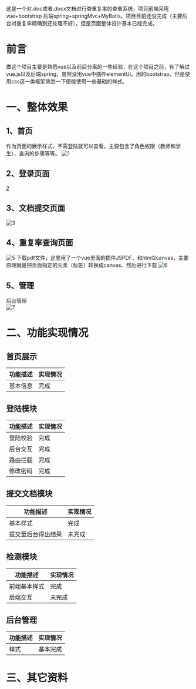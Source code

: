 这是一个对.doc或者.docx文档进行查重复率的查重系统，项目前端采用vue+bootstrap 后端spring+springMvc+MyBatis。项目目前还没完成（主要后台对重复率精确到还处理不好），但是页面整体设计基本已经完成。
# 前言
做这个项目主要是熟悉vue以及前后分离的一些经验，在这个项目之前，有了解过vue.js以及后端spring，虽然没用vue中插件elementUi，用的bootstrap，但是使用css这一类框架熟悉一下便能使用一些基础的样式。  
# 一、整体效果
## 1、首页  
作为页面的展示样式，不需登陆就可以查看，主要包含了角色权限（教师和学生）、查询的步骤等等。
![1](https://user-images.githubusercontent.com/46021189/64666557-4bdea000-d489-11e9-89d2-f1345fc3079c.png)
## 2、登录页面  
[2](https://user-images.githubusercontent.com/46021189/64666559-4bdea000-d489-11e9-84e5-86c13b360394.png)
## 3、文档提交页面  
![3](https://user-images.githubusercontent.com/46021189/64666560-4bdea000-d489-11e9-8aa8-8a913035b3cc.png)
## 4、重复率查询页面  
![5](https://user-images.githubusercontent.com/46021189/64666562-4c773680-d489-11e9-95c2-5536445fa773.png)
下载pdf文件，这里用了一个vue里面的插件JSPDF、和html2canvas，主要原理就是把页面指定的元素（标签）转换成canvas、然后进行下载
![6](https://user-images.githubusercontent.com/46021189/64666563-4c773680-d489-11e9-83c2-5d07032db499.png)
## 5、管理
后台管理  
![7](https://user-images.githubusercontent.com/46021189/64666564-4d0fcd00-d489-11e9-87b4-e5aea959fa6e.png)
# 二、功能实现情况
## 首页展示
功能描述|实现情况
---|---
基本信息|完成  
## 登陆模块
功能描述|实现情况
---|---
登陆校验|完成
后台交互|完成
路由拦截|完成
修改密码|完成
## 提交文档模块
功能描述|实现情况
---|---
基本样式|完成
提交至后台得出结果|未完成
## 检测模块
功能描述|实现情况
---|---
前端基本样式|完成
后端交互|未完成
## 后台管理
功能描述|实现情况
---|---
样式|基本完成
# 三、其它资料
